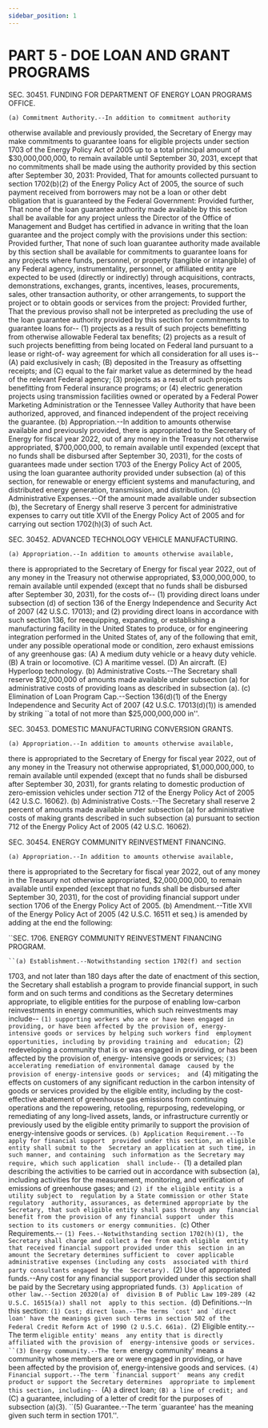 ```yaml
---
sidebar_position: 1
---
```


# PART 5 - DOE LOAN AND GRANT PROGRAMS

SEC. 30451. FUNDING FOR DEPARTMENT OF ENERGY LOAN PROGRAMS OFFICE.

    (a) Commitment Authority.--In addition to commitment authority 
otherwise available and previously provided, the Secretary of Energy 
may make commitments to guarantee loans for eligible projects under 
section 1703 of the Energy Policy Act of 2005 up to a total principal 
amount of $30,000,000,000, to remain available until September 30, 
2031, except that no commitments shall be made using the authority 
provided by this section after September 30, 2031: Provided, That for 
amounts collected pursuant to section 1702(b)(2) of the Energy Policy 
Act of 2005, the source of such payment received from borrowers may not 
be a loan or other debt obligation that is guaranteed by the Federal 
Government: Provided further, That none of the loan guarantee authority 
made available by this section shall be available for any project 
unless the Director of the Office of Management and Budget has 
certified in advance in writing that the loan guarantee and the project 
comply with the provisions under this section: Provided further, That 
none of such loan guarantee authority made available by this section 
shall be available for commitments to guarantee loans for any projects 
where funds, personnel, or property (tangible or intangible) of any 
Federal agency, instrumentality, personnel, or affiliated entity are 
expected to be used (directly or indirectly) through acquisitions, 
contracts, demonstrations, exchanges, grants, incentives, leases, 
procurements, sales, other transaction authority, or other 
arrangements, to support the project or to obtain goods or services 
from the project: Provided further, That the previous proviso shall not 
be interpreted as precluding the use of the loan guarantee authority 
provided by this section for commitments to guarantee loans for--
            (1) projects as a result of such projects benefitting from 
        otherwise allowable Federal tax benefits;
            (2) projects as a result of such projects benefitting from 
        being located on Federal land pursuant to a lease or right-of-
        way agreement for which all consideration for all uses is--
                    (A) paid exclusively in cash;
                    (B) deposited in the Treasury as offsetting 
                receipts; and
                    (C) equal to the fair market value as determined by 
                the head of the relevant Federal agency;
            (3) projects as a result of such projects benefitting from 
        Federal insurance programs; or
            (4) electric generation projects using transmission 
        facilities owned or operated by a Federal Power Marketing 
        Administration or the Tennessee Valley Authority that have been 
        authorized, approved, and financed independent of the project 
        receiving the guarantee.
    (b) Appropriation.--In addition to amounts otherwise available and 
previously provided, there is appropriated to the Secretary of Energy 
for fiscal year 2022, out of any money in the Treasury not otherwise 
appropriated, $700,000,000, to remain available until expended (except 
that no funds shall be disbursed after September 30, 2031), for the 
costs of guarantees made under section 1703 of the Energy Policy Act of 
2005, using the loan guarantee authority provided under subsection (a) 
of this section, for renewable or energy efficient systems and 
manufacturing, and distributed energy generation, transmission, and 
distribution.
    (c) Administrative Expenses.--Of the amount made available under 
subsection (b), the Secretary of Energy shall reserve 3 percent for 
administrative expenses to carry out title XVII of the Energy Policy 
Act of 2005 and for carrying out section 1702(h)(3) of such Act.

SEC. 30452. ADVANCED TECHNOLOGY VEHICLE MANUFACTURING.

    (a) Appropriation.--In addition to amounts otherwise available, 
there is appropriated to the Secretary of Energy for fiscal year 2022, 
out of any money in the Treasury not otherwise appropriated, 
$3,000,000,000, to remain available until expended (except that no 
funds shall be disbursed after September 30, 2031), for the costs of--
            (1) providing direct loans under subsection (d) of section 
        136 of the Energy Independence and Security Act of 2007 (42 
        U.S.C. 17013); and
            (2) providing direct loans in accordance with such section 
        136, for reequipping, expanding, or establishing a 
        manufacturing facility in the United States to produce, or for 
        engineering integration performed in the United States of, any 
        of the following that emit, under any possible operational mode 
        or condition, zero exhaust emissions of any greenhouse gas:
                    (A) A medium duty vehicle or a heavy duty vehicle.
                    (B) A train or locomotive.
                    (C) A maritime vessel.
                    (D) An aircraft.
                    (E) Hyperloop technology.
    (b) Administrative Costs.--The Secretary shall reserve $12,000,000 
of amounts made available under subsection (a) for administrative costs 
of providing loans as described in subsection (a).
    (c) Elimination of Loan Program Cap.--Section 136(d)(1) of the 
Energy Independence and Security Act of 2007 (42 U.S.C. 17013(d)(1)) is 
amended by striking ``a total of not more than $25,000,000,000 in''.

SEC. 30453. DOMESTIC MANUFACTURING CONVERSION GRANTS.

    (a) Appropriation.--In addition to amounts otherwise available, 
there is appropriated to the Secretary of Energy for fiscal year 2022, 
out of any money in the Treasury not otherwise appropriated, 
$1,000,000,000, to remain available until expended (except that no 
funds shall be disbursed after September 30, 2031), for grants relating 
to domestic production of zero-emission vehicles under section 712 of 
the Energy Policy Act of 2005 (42 U.S.C. 16062).
    (b) Administrative Costs.--The Secretary shall reserve 2 percent of 
amounts made available under subsection (a) for administrative costs of 
making grants described in such subsection (a) pursuant to section 712 
of the Energy Policy Act of 2005 (42 U.S.C. 16062).

SEC. 30454. ENERGY COMMUNITY REINVESTMENT FINANCING.

    (a) Appropriation.--In addition to amounts otherwise available, 
there is appropriated to the Secretary for fiscal year 2022, out of any 
money in the Treasury not otherwise appropriated, $2,000,000,000, to 
remain available until expended (except that no funds shall be 
disbursed after September 30, 2031), for the cost of providing 
financial support under section 1706 of the Energy Policy Act of 2005.
    (b) Amendment.--Title XVII of the Energy Policy Act of 2005 (42 
U.S.C. 16511 et seq.) is amended by adding at the end the following:

``SEC. 1706. ENERGY COMMUNITY REINVESTMENT FINANCING PROGRAM.

    ``(a) Establishment.--Notwithstanding section 1702(f) and section 
1703, and not later than 180 days after the date of enactment of this 
section, the Secretary shall establish a program to provide financial 
support, in such form and on such terms and conditions as the Secretary 
determines appropriate, to eligible entities for the purpose of 
enabling low-carbon reinvestments in energy communities, which such 
reinvestments may include--
            ``(1) supporting workers who are or have been engaged in 
        providing, or have been affected by the provision of, energy-
        intensive goods or services by helping such workers find 
        employment opportunities, including by providing training and 
        education;
            ``(2) redeveloping a community that is or was engaged in 
        providing, or has been affected by the provision of, energy-
        intensive goods or services;
            ``(3) accelerating remediation of environmental damage 
        caused by the provision of energy-intensive goods or services; 
        and
            ``(4) mitigating the effects on customers of any 
        significant reduction in the carbon intensity of goods or 
        services provided by the eligible entity, including by the 
        cost-effective abatement of greenhouse gas emissions from 
        continuing operations and the repowering, retooling, 
        repurposing, redeveloping, or remediating of any long-lived 
        assets, lands, or infrastructure currently or previously used 
        by the eligible entity primarily to support the provision of 
        energy-intensive goods or services.
    ``(b) Application Requirement.--To apply for financial support 
provided under this section, an eligible entity shall submit to the 
Secretary an application at such time, in such manner, and containing 
such information as the Secretary may require, which such application 
shall include--
            ``(1) a detailed plan describing the activities to be 
        carried out in accordance with subsection (a), including 
        activities for the measurement, monitoring, and verification of 
        emissions of greenhouse gases; and
            ``(2) if the eligible entity is a utility subject to 
        regulation by a State commission or other State regulatory 
        authority, assurances, as determined appropriate by the 
        Secretary, that such eligible entity shall pass through any 
        financial benefit from the provision of any financial support 
        under this section to its customers or energy communities.
    ``(c) Other Requirements.--
            ``(1) Fees.--Notwithstanding section 1702(h)(1), the 
        Secretary shall charge and collect a fee from each eligible 
        entity that received financial support provided under this 
        section in an amount the Secretary determines sufficient to 
        cover applicable administrative expenses (including any costs 
        associated with third party consultants engaged by the 
        Secretary).
            ``(2) Use of appropriated funds.--Any cost for any 
        financial support provided under this section shall be paid by 
        the Secretary using appropriated funds.
            ``(3) Application of other law.--Section 20320(a) of 
        division B of Public Law 109-289 (42 U.S.C. 16515(a)) shall not 
        apply to this section.
    ``(d) Definitions.--In this section:
            ``(1) Cost; direct loan.--The terms `cost' and `direct 
        loan' have the meanings given such terms in section 502 of the 
        Federal Credit Reform Act of 1990 (2 U.S.C. 661a).
            ``(2) Eligible entity.--The term `eligible entity' means 
        any entity that is directly affiliated with the provision of 
        energy-intensive goods or services.
            ``(3) Energy community.--The term `energy community' means 
        a community whose members are or were engaged in providing, or 
        have been affected by the provision of, energy-intensive goods 
        and services.
            ``(4) Financial support.--The term `financial support' 
        means any credit product or support the Secretary determines 
        appropriate to implement this section, including--
                    ``(A) a direct loan;
                    ``(B) a line of credit; and
                    ``(C) a guarantee, including of a letter of credit 
                for the purposes of subsection (a)(3).
            ``(5) Guarantee.--The term `guarantee' has the meaning 
        given such term in section 1701.''.
